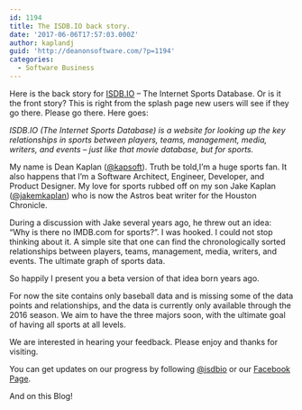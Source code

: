 ```yaml
---
id: 1194
title: The ISDB.IO back story.
date: '2017-06-06T17:57:03.000Z'
author: kaplandj
guid: 'http://deanonsoftware.com/?p=1194'
categories:
  - Software Business
---
```

Here is the back story for [ISDB.IO](http://https.isdb.io) – The Internet Sports Database. Or is it the front story? This is right from the splash page new users will see if they go there. Please go there. Here goes:

<p style="text-align: left;">
  <em class="intro-text">ISDB.IO (The Internet Sports Database) is a website for looking up the key relationships in sports between players, teams, management, media, writers, and events – just like that movie database, but for sports.</em>
</p>

My name is Dean Kaplan ([@kapsoft](https://twitter.com/kapsoft)). Truth be told,I’m a huge sports fan. It also happens that I’m a Software Architect, Engineer, Developer, and Product Designer. My love for sports rubbed off on my son Jake Kaplan ([@jakemkaplan](https://twitter.com/jakemkaplan)) who is now the Astros beat writer for the Houston Chronicle.

During a discussion with Jake several years ago, he threw out an idea: “Why is there no IMDB.com for sports?”. I was hooked. I could not stop thinking about it. A simple site that one can find the chronologically sorted relationships between players, teams, management, media, writers, and events. The ultimate graph of sports data.

So happily I present you a beta version of that idea born years ago.

For now the site contains only baseball data and is missing some of the data points and relationships, and the data is currently only available through the 2016 season. We aim to have the three majors soon, with the ultimate goal of having all sports at all levels.

We are interested in hearing your feedback. Please enjoy and thanks for visiting.

You can get updates on our progress by following [@isdbio](https://twitter.com/isdbio) or our [Facebook Page](https://www.facebook.com/ISDBIO-1336671093084631/).

And on this Blog!
